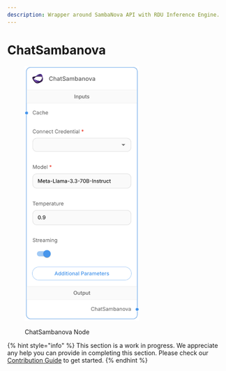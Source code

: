 ```yaml
---
description: Wrapper around SambaNova API with RDU Inference Engine.
---
```


# ChatSambanova

<figure><img src="../../../.gitbook/assets/sambanova-chat-model.png" alt="" width="262"><figcaption><p>ChatSambanova Node</p></figcaption></figure>

{% hint style="info" %}
This section is a work in progress. We appreciate any help you can provide in completing this section. Please check our [Contribution Guide](broken-reference) to get started.
{% endhint %}
